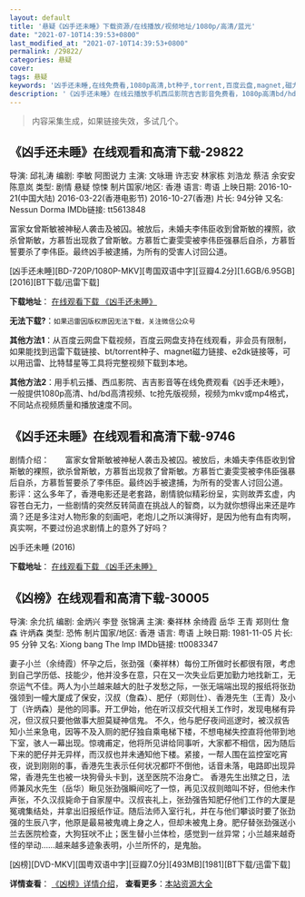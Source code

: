 ```yaml
---
layout: default
title: '悬疑《凶手还未睡》下载资源/在线播放/视频地址/1080p/高清/蓝光'
date: "2021-07-10T14:39:53+0800"
last_modified_at: "2021-07-10T14:39:53+0800"
permalink: /29822/
categories: 悬疑
cover:
tags: 悬疑
keywords: '凶手还未睡,在线免费看,1080p高清,bt种子,torrent,百度云盘,magnet,磁力链,迅雷下载资源'
description: '《凶手还未睡》在线云播放手机西瓜影院吉吉影音免费看，1080p高清bd/hd未删减完整版和tc抢先枪版，mkv/mp4格式，附带bt/torrent种子、magnet/磁力链、百度云盘、网盘资源迅雷下载链接'
---
```


>内容采集生成，如果链接失效，多试几个。


## 《凶手还未睡》在线观看和高清下载-29822

导演: 邱礼涛 编剧: 李敏 阿图说力 主演: 文咏珊 许志安 林家栋 刘浩龙 蔡洁 余安安 陈意岚 类型: 剧情 悬疑 惊悚 制片国家/地区: 香港 语言: 粤语 上映日期: 2016-10-21(中国大陆) 2016-03-22(香港电影节) 2016-10-27(香港) 片长: 94分钟 又名: Nessun Dorma IMDb链接: tt5613848

富家女曾斯敏被神秘人袭击及被囚。被放后，未婚夫李伟臣收到曾斯敏的裸照，欲杀曾斯敏，方慕哲出现救了曾斯敏。方慕哲亡妻雯雯被李伟臣强暴后自杀，方慕哲誓要杀了李伟臣。最终凶手被逮捕，为所有的受害人讨回公道。


[凶手还未睡][BD-720P/1080P-MKV][粤国双语中字][豆瓣4.2分][1.6GB/6.95GB][2016][BT下载/迅雷下载]

**下载地址**： [在线观看下载 《凶手还未睡》](https://www.btdx8.com/torrent/nessun_dorma_2016.html) 


**无法下载?**：`如果迅雷因版权原因无法下载，关注微信公众号 `

**其他方法1**：从百度云网盘下载视频，百度云网盘支持在线观看，非会员有限制，如果能找到迅雷下载链接、bt/torrent种子、magnet磁力链接、e2dk链接等，可以用迅雷、比特彗星等工具将完整视频下载到本地。

**其他方法2**：用手机云播、西瓜影院、吉吉影音等在线免费观看《凶手还未睡》，一般提供1080p高清、hd/bd高清视频、tc抢先版视频，视频为mkv或mp4格式，不同站点视频质量和播放速度不同。


## 《凶手还未睡》在线观看和高清下载-9746

剧情介绍：　　富家女曾斯敏被神秘人袭击及被囚。被放后，未婚夫李伟臣收到曾斯敏的裸照，欲杀曾斯敏，方慕哲出现救了曾斯敏。方慕哲亡妻雯雯被李伟臣强暴后自杀，方慕哲誓要杀了李伟臣。最终凶手被逮捕，为所有的受害人讨回公道。 影评：这么多年了，香港电影还是老套路，剧情貌似精彩纷呈，实则故弄玄虚，内容苍白无力，一些剧情的突然反转简直在挑战人的智商，以为就你想得出来还是咋滴？还是多注对人物形象的刻画吧，老炮儿之所以演得好，是因为他有血有肉啊，真实啊，不要过份追求剧情上的意外了好吗？


凶手还未睡 (2016)

**下载地址**： [在线观看下载 《凶手还未睡》](https://www.btbtdy.me/btdy/dy9070.html) 


## 《凶榜》在线观看和高清下载-30005

导演: 余允抗 编剧: 金炳兴 李登 张锦满 主演: 秦祥林 余绮霞 岳华 王青 郑则仕 詹森 许炳森 类型: 恐怖 制片国家/地区: 香港 语言: 粤语 上映日期: 1981-11-05 片长: 95 分钟 又名: Xiong bang The Imp IMDb链接: tt0083347

妻子小兰（余绮霞）怀孕之后，张劲强（秦祥林）每份工所做时长都很有限，考虑到自己学历低、技能少，他并没多在意，只在又一次失业后更加勤力地找新工，无奈运气不佳。两人为小兰越来越大的肚子发愁之际，一张无端端出现的报纸将张劲强领到一幢大厦成了保安，汉叔（詹森）、肥仔（郑则仕）、香港先生（王青）及小丁（许炳森）是他的同事。开工伊始，他在听汉叔交代相关工作时，发现电梯有异况，但汉叔只要他做事大胆莫疑神信鬼。 不久，他与肥仔夜间巡逻时，被汉叔告知小兰来急电，因等不及入厕的肥仔独自乘电梯下楼，不想电梯失控直将他带到地下室，骇人一幕出现。惊魂甫定，他将所见讲给同事听，大家都不相信，因为随后下来的肥仔并无异样，而汉叔也并未通知他下楼。紧接，一帮人围在监控室吃宵夜，说到刚刚的事，香港先生表示任何状况都吓不倒他，话音未落，电路即出现异常，香港先生也被一块狗骨头卡到，送至医院不治身亡。 香港先生出殡之日，法师兼风水先生（岳华）瞅见张劲强瞬间吃了一惊，再见汉叔则暗叫不好，但他未作声张，不久汉叔毙命于自家屋中。汉叔丧礼上，张劲强告知肥仔他们工作的大厦是冤魂集结处，并拿出旧报纸作证。随后法师入室行礼，并在与他们攀谈时要了张劲强的生辰八字，他原是最易被鬼魂上身之人，但却未被鬼上身。肥仔替张劲强送小兰去医院检查，大狗狂吠不止；医生替小兰体检，感觉到一丝异常；小兰越来越奇怪的举动……越来越多迹象表明，小兰所怀的，是鬼胎。


[凶榜][DVD-MKV][国粤双语中字][豆瓣7.0分][493MB][1981][BT下载/迅雷下载]

**详情查看**： [《凶榜》详情介绍](/movie/30005/)， **查看更多**：[本站资源大全](/movie/t/all/)

